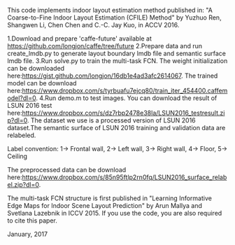 This code implements indoor layout estimation method published in: "A Coarse-to-Fine Indoor Layout Estimation (CFILE) Method" by Yuzhuo Ren, Shangwen Li, Chen Chen and C.-C. Jay Kuo, in ACCV 2016.

1.Download and prepare 'caffe-future' available at https://github.com/longjon/caffe/tree/future
2.Prepare data and run create_lmdb.py to generate layout boundary lmdb file and semantic surface lmdb file.
3.Run solve.py to train the multi-task FCN. The weight initialization can be downloaded here:https://gist.github.com/longjon/16db1e4ad3afc2614067. The trained model can be download here:https://www.dropbox.com/s/tyrbuafu7ejcq80/train_iter_454400.caffemodel?dl=0.
4.Run demo.m to test images. You can download the result of LSUN 2016 test here:https://www.dropbox.com/s/dz7rbp2478e38la/LSUN2016_testresult.zip?dl=0.
The dataset we use is a processed version of LSUN 2016 dataset.The semantic surface of LSUN 2016 training and validation data are relabeled.

Label convention: 1-> Frontal wall, 2-> Left wall, 3-> Right wall, 4-> Floor, 5-> Ceiling

The preprocessed data can be download here:https://www.dropbox.com/s/85n95ftlp2rn0fq/LSUN2016_surface_relabel.zip?dl=0.

The multi-task FCN structure is first published in "Learning Informative Edge Maps for Indoor Scene Layout Prediction" by Arun Mallya and Svetlana Lazebnik in ICCV 2015. If you use the code, you are also required to cite this paper.

January, 2017
